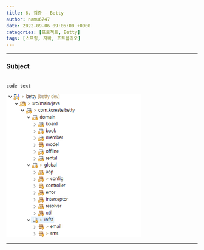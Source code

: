 ```yaml
---
title: 6. 검증 - Betty
author: namu6747
date: 2022-09-06 09:06:00 +0900
categories: [프로젝트, Betty]
tags: [스프링, 자바, 포트폴리오]
---
```


<hr/>

### Subject

```java

code text

```

<!-- image comment -->
![Desktop View](/assets/img/betty/package/package-all.png)
<hr/>

